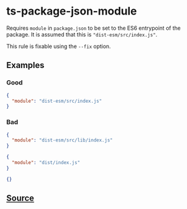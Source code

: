 # ts-package-json-module

Requires `module` in `package.json` to be set to the ES6 entrypoint of the package. It is assumed that this is `"dist-esm/src/index.js"`.

This rule is fixable using the `--fix` option.

## Examples

### Good

```json
{
  "module": "dist-esm/src/index.js"
}
```

### Bad

```json
{
  "module": "dist-esm/src/lib/index.js"
}
```

```json
{
  "module": "dist/index.js"
}
```

```json
{}
```

## [Source](https://azuresdkspecs.z5.web.core.windows.net/TypeScriptSpec.html#ts-package-json-module)
